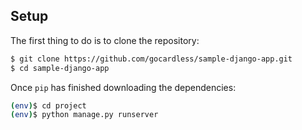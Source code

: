 ## Setup

The first thing to do is to clone the repository:

```sh
$ git clone https://github.com/gocardless/sample-django-app.git
$ cd sample-django-app
```

Once `pip` has finished downloading the dependencies:
```sh
(env)$ cd project
(env)$ python manage.py runserver
```
